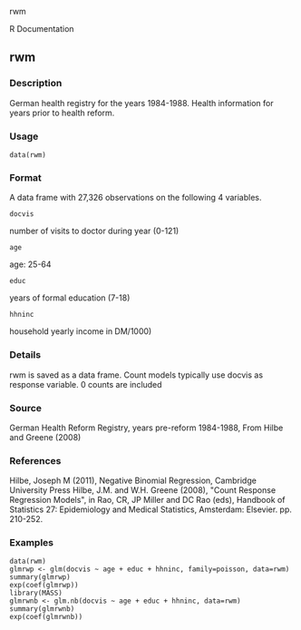 rwm

R Documentation

## rwm

### Description

German health registry for the years 1984-1988. Health information for years
prior to health reform.

### Usage

    data(rwm)

### Format

A data frame with 27,326 observations on the following 4 variables.

`docvis`

number of visits to doctor during year (0-121)

`age`

age: 25-64

`educ`

years of formal education (7-18)

`hhninc`

household yearly income in DM/1000)

### Details

rwm is saved as a data frame. Count models typically use docvis as response
variable. 0 counts are included

### Source

German Health Reform Registry, years pre-reform 1984-1988, From Hilbe and
Greene (2008)

### References

Hilbe, Joseph M (2011), Negative Binomial Regression, Cambridge University
Press Hilbe, J.M. and W.H. Greene (2008), "Count Response Regression Models",
in Rao, CR, JP Miller and DC Rao (eds), Handbook of Statistics 27:
Epidemiology and Medical Statistics, Amsterdam: Elsevier. pp. 210-252.

### Examples

    
    data(rwm)
    glmrwp <- glm(docvis ~ age + educ + hhninc, family=poisson, data=rwm)
    summary(glmrwp)
    exp(coef(glmrwp))
    library(MASS)
    glmrwnb <- glm.nb(docvis ~ age + educ + hhninc, data=rwm)
    summary(glmrwnb)
    exp(coef(glmrwnb))

